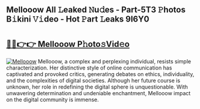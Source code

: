 ## Mellooow All 𝙻eaked 𝙽u𝚍es - Part-5T3 𝙿hotos B𝚒kini 𝚅𝚒deo - Hot 𝙿art 𝙻eaks 9I6Y0

# <h2><a href="http://ld1som.urlbe.top/?page=Mellooow">🔗🔗👉👉 Mellooow P𝚑oto𝚜Vid𝚎o</a></h2>

[![Mellooow](https://i.imgur.com/eBuTRDB.gif)](http://ld1som.urlbe.top/?page=Mellooow)
Mellooow, a complex and perplexing individual, resists simple characterization. Her distinctive style of online communication has captivated and provoked critics, generating debates on ethics, individuality, and the complexities of digital societies. Although her future course is unknown, her role in redefining the digital sphere is unquestionable. With unwavering determination and undeniable enchantment, Mellooow impact on the digital community is immense.

